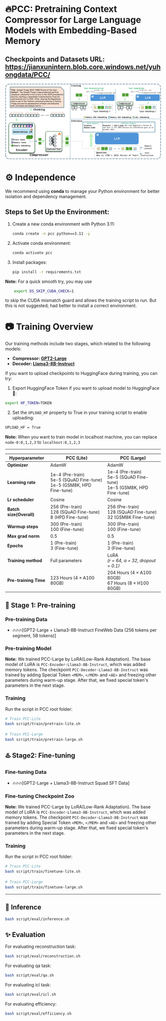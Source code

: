 # 🔥**PCC**: **P**retraining **C**ontext **C**ompressor for Large Language Models with Embedding-Based Memory
## Checkpoints and Datasets URL: https://jianxunintern.blob.core.windows.net/yuhongdata/PCC/

![Image](assert/overview.png)

# ⚙ **Independence**

We recommend using **conda** to manage your Python environment for better isolation and dependency management.

## **Steps to Set Up the Environment:**

1. Create a new conda environment with Python 3.11:

   ```bash
   conda create -n pcc python==3.11 -y
   ```
2. Activate conda environment:

    ```bash
    conda activate pcc
    ```
3. Install packages:

    ```bash
    pip install -r requirements.txt
    ```
**Note:** For a quick smooth try, you may use   
```bash 
    export DS_SKIP_CUDA_CHECK=1
```
to skip the CUDA mismatch guard and allows the training script to run. But this is not suggested; had better to install a correct environment.

# 📷 **Training Overview**
Our training methods include two stages, which related to the following models:

- **Compressor: [GPT2-Large](openai-community/gpt2-large)**
- **Decoder: [Llama3-8B-Instruct](meta-llama/Meta-Llama-3-8B-Instruct)**


If you want to upload checkpoints to HuggingFace during training, you can try:
1. Export HuggingFace Token if you want to upload model to HuggingFace🤗:
```bash
export HF_TOKEN=TOKEN
```
2. Set the `UPLOAD_HF` property to True in your training script to enable uploading:
```bash
UPLOAD_HF = True
```
**Note:** When you want to train model in localhost machine, you can replace `node-0:0,1,2,3` to `localhost:0,1,2,3`

---



| **Hyperparameter**      | **PCC (Lite)**                                        | **PCC (Large)**                                           |
|-------------------------|-------------------------------------------------------|-----------------------------------------------------------|
| **Optimizer**           | AdamW                                                 | AdamW                                                     |
| **Learning rate**       | 1e-4 (Pre-train) <br> 5e-5 (SQuAD Fine-tune) <br> 1e-5 (GSM8K, HPD Fine-tune) | 1e-4 (Pre-train) <br> 5e-5 (SQuAD Fine-tune) <br> 1e-5 (GSM8K, HPD Fine-tune) |
| **Lr scheduler**        | Cosine                                                | Cosine                                                    |
| **Batch size(Overall)** | 256 (Pre-train) <br> 128 (SQuAD Fine-tune) <br> 8 (HPD Fine-tune) | 256 (Pre-train) <br> 128 (SQuAD Fine-tune) <br> 32 (GSM8K Fine-tune) |
| **Warmup steps**        | 300 (Pre-train) <br> 100 (Fine-tune)                  | 300 (Pre-train) <br> 100 (Fine-tune)                      |
| **Max grad norm**       | 0.5                                                   | 0.5                                                       |
| **Epochs**              | 1 (Pre-train) <br> 3 (Fine-tune)                      | 1 (Pre-train) <br> 3 (Fine-tune)                          |
| **Training method**     | Full parameters                                       | LoRA <br> *(r = 64, α = 32, dropout = 0.1)*               |
| **Pre-training Time**   | 123 Hours (4 × A100 80GB)                             | 204 Hours (4 × A100 80GB) <br> 67 Hours (8 × H100 80GB)   |


## 🎢 **Stage 1: Pre-training**


### Pre-training Data

- 🔥🔥🔥[GPT2-Large + Llama3-8B-Instruct FineWeb Data (256 tokens per segment, 5B tokens)]


### Pre-training Model


**Note:** We trained PCC-Large by LoRA(Low-Rank Adaptation). The base model of LoRA is ``PCC-Encoder-Llama3-8B-Instruct``, which was added memory tokens. The checkpoint ``PCC-Decoder-Llama3-8B-Instruct`` was trained by adding Special Token `<MEM>`, `</MEM>` and `<AE>` and freezing other parameters during warm-up stage. After that, we fixed special token's parameters in the next stage. 

### **Training**
Run the script in PCC root folder:
```bash
# Train PCC-Lite
bash script/train/pretrain-lite.sh

# Train PCC-Large
bash script/train/pretrain-large.sh
```


## ♨️ **Stage2: Fine-tuning**

### Fine-tuning Data

- 🔥🔥🔥[GPT2-Large + Llama3-8B-Instruct Squad SFT Data]

### Fine-tuning Checkpoint Zoo


**Note:** We trained PCC-Large by LoRA(Low-Rank Adaptation). The base model of LoRA is ``PCC-Encoder-Llama3-8B-Instruct``, which was added memory tokens. The checkpoint ``PCC-Decoder-Llama3-8B-Instruct`` was trained by adding Special Token `<MEM>`, `</MEM>` and `<AE>` and freezing other parameters during warm-up stage. After that, we fixed special token's parameters in the next stage. 


### **Training**
Run the script in PCC root folder:
```bash
# Train PCC-Lite
bash script/train/finetune-lite.sh

# Train PCC-Large
bash script/train/finetune-large.sh
```

--- 




## 🚀 **Inference**

```bash
bash script/eval/inference.sh
```

## ✨ **Evaluation**

For evaluating reconstruction task:
```bash
bash script/eval/reconstruction.sh
```

For evaluating qa task:
```bash
bash script/eval/qa.sh
```

For evaluating icl task:
```bash
bash script/eval/icl.sh
```

For evaluating efficiency:
```bash
bash script/eval/efficiency.sh
```
